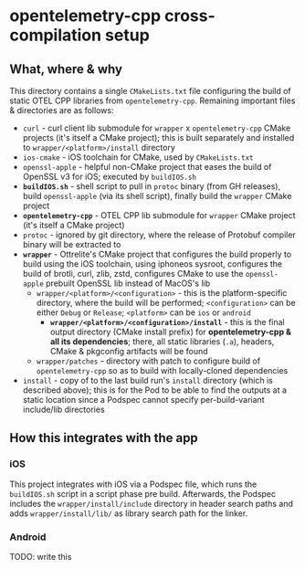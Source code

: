 # opentelemetry-cpp cross-compilation setup

## What, where & why

This directory contains a single `CMakeLists.txt` file configuring the build of static OTEL CPP libraries from `opentelemetry-cpp`. Remaining important files & directories are as follows:

- `curl` - curl client lib submodule for `wrapper` x `opentelemetry-cpp` CMake projects (it's itself a CMake project); this is built separately and installed to `wrapper/<platform>/install` directory
- `ios-cmake` - iOS toolchain for CMake, used by `CMakeLists.txt`
- `openssl-apple` - helpful non-CMake project that eases the build of OpenSSL v3 for iOS; executed by `buildIOS.sh`
- **`buildIOS.sh`** - shell script to pull in `protoc` binary (from GH releases), build `openssl-apple` (via its shell script), finally build the `wrapper` CMake project
- **`opentelemetry-cpp`** - OTEL CPP lib submodule for `wrapper` CMake project (it's itself a CMake project)
- `protoc` - ignored by git directory, where the release of Protobuf compiler binary will be extracted to
- **`wrapper`** - Ottrelite's CMake project that configures the build properly to build using the iOS toolchain, using iphoneos sysroot, configures the build of brotli, curl, zlib, zstd, configures CMake to use the `openssl-apple` prebuilt OpenSSL lib instead of MacOS's lib
  - `wrapper/<platform>/<configuration>` - this is the platform-specific directory, where the build will be performed; `<configuration>` can be either `Debug` or `Release`; `<platform>` can be `ios` or `android`
    - **`wrapper/<platform>/<configuration>/install`** - this is the final output directory (CMake install prefix) for **opentelemetry-cpp & all its dependencies**; there, all static libraries (`.a`), headers, CMake & pkgconfig artifacts will be found
  - `wrapper/patches` - directory with patch to configure build of `opentelemetry-cpp` so as to build with locally-cloned dependencies
- `install` - copy of to the last build run's `install` directory (which is described above); this is for the Pod to be able to find the outputs at a static location since a Podspec cannot specify per-build-variant include/lib directories

## How this integrates with the app

### iOS

This project integrates with iOS via a Podspec file, which runs the `buildIOS.sh` script in a script phase pre build. Afterwards, the Podspec includes the `wrapper/install/include` directory in header search paths and adds `wrapper/install/lib/` as library search path for the linker.

### Android

TODO: write this
